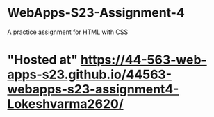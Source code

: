 # WebApps-S23-Assignment-4
A practice assignment for HTML with CSS
# "Hosted at" https://44-563-web-apps-s23.github.io/44563-webapps-s23-assignment4-Lokeshvarma2620/